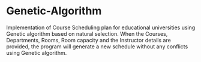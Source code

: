 # Genetic-Algorithm

 Implementation of Course Scheduling plan for educational universities using Genetic algorithm based on natural selection. When the Courses, Departments, Rooms, Room capacity and the Instructor details are provided, the program will generate a new schedule without any conflicts using Genetic algorithm. 

